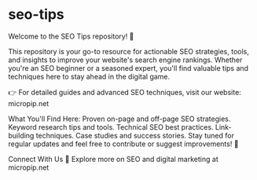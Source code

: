 # seo-tips
Welcome to the SEO Tips repository! 🎯

This repository is your go-to resource for actionable SEO strategies, tools, and insights to improve your website's search engine rankings. Whether you're an SEO beginner or a seasoned expert, you'll find valuable tips and techniques here to stay ahead in the digital game.

👉 For detailed guides and advanced SEO techniques, visit our website: micropip.net

What You'll Find Here:
Proven on-page and off-page SEO strategies.
Keyword research tips and tools.
Technical SEO best practices.
Link-building techniques.
Case studies and success stories.
Stay tuned for regular updates and feel free to contribute or suggest improvements! 🚀

Connect With Us
📢 Explore more on SEO and digital marketing at micropip.net

